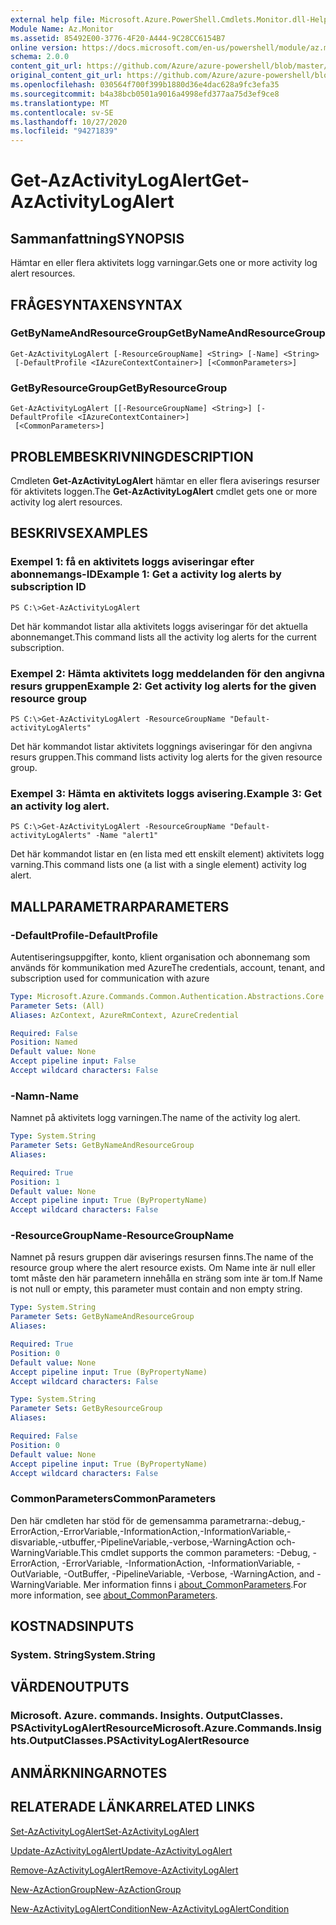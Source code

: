 ```yaml
---
external help file: Microsoft.Azure.PowerShell.Cmdlets.Monitor.dll-Help.xml
Module Name: Az.Monitor
ms.assetid: 85492E00-3776-4F20-A444-9C28CC6154B7
online version: https://docs.microsoft.com/en-us/powershell/module/az.monitor/get-azactivitylogalert
schema: 2.0.0
content_git_url: https://github.com/Azure/azure-powershell/blob/master/src/Monitor/Monitor/help/Get-AzActivityLogAlert.md
original_content_git_url: https://github.com/Azure/azure-powershell/blob/master/src/Monitor/Monitor/help/Get-AzActivityLogAlert.md
ms.openlocfilehash: 030564f700f399b1880d36e4dac628a9fc3efa35
ms.sourcegitcommit: b4a38bcb0501a9016a4998efd377aa75d3ef9ce8
ms.translationtype: MT
ms.contentlocale: sv-SE
ms.lasthandoff: 10/27/2020
ms.locfileid: "94271839"
---
```

# <span data-ttu-id="02ae5-101">Get-AzActivityLogAlert</span><span class="sxs-lookup"><span data-stu-id="02ae5-101">Get-AzActivityLogAlert</span></span>

## <span data-ttu-id="02ae5-102">Sammanfattning</span><span class="sxs-lookup"><span data-stu-id="02ae5-102">SYNOPSIS</span></span>
<span data-ttu-id="02ae5-103">Hämtar en eller flera aktivitets logg varningar.</span><span class="sxs-lookup"><span data-stu-id="02ae5-103">Gets one or more activity log alert resources.</span></span>

## <span data-ttu-id="02ae5-104">FRÅGESYNTAXEN</span><span class="sxs-lookup"><span data-stu-id="02ae5-104">SYNTAX</span></span>

### <span data-ttu-id="02ae5-105">GetByNameAndResourceGroup</span><span class="sxs-lookup"><span data-stu-id="02ae5-105">GetByNameAndResourceGroup</span></span>
```
Get-AzActivityLogAlert [-ResourceGroupName] <String> [-Name] <String>
 [-DefaultProfile <IAzureContextContainer>] [<CommonParameters>]
```

### <span data-ttu-id="02ae5-106">GetByResourceGroup</span><span class="sxs-lookup"><span data-stu-id="02ae5-106">GetByResourceGroup</span></span>
```
Get-AzActivityLogAlert [[-ResourceGroupName] <String>] [-DefaultProfile <IAzureContextContainer>]
 [<CommonParameters>]
```

## <span data-ttu-id="02ae5-107">PROBLEMBESKRIVNING</span><span class="sxs-lookup"><span data-stu-id="02ae5-107">DESCRIPTION</span></span>
<span data-ttu-id="02ae5-108">Cmdleten **Get-AzActivityLogAlert** hämtar en eller flera aviserings resurser för aktivitets loggen.</span><span class="sxs-lookup"><span data-stu-id="02ae5-108">The **Get-AzActivityLogAlert** cmdlet gets one or more activity log alert resources.</span></span>

## <span data-ttu-id="02ae5-109">BESKRIVS</span><span class="sxs-lookup"><span data-stu-id="02ae5-109">EXAMPLES</span></span>

### <span data-ttu-id="02ae5-110">Exempel 1: få en aktivitets loggs aviseringar efter abonnemangs-ID</span><span class="sxs-lookup"><span data-stu-id="02ae5-110">Example 1: Get a activity log alerts by subscription ID</span></span>
```
PS C:\>Get-AzActivityLogAlert
```

<span data-ttu-id="02ae5-111">Det här kommandot listar alla aktivitets loggs aviseringar för det aktuella abonnemanget.</span><span class="sxs-lookup"><span data-stu-id="02ae5-111">This command lists all the activity log alerts for the current subscription.</span></span>

### <span data-ttu-id="02ae5-112">Exempel 2: Hämta aktivitets logg meddelanden för den angivna resurs gruppen</span><span class="sxs-lookup"><span data-stu-id="02ae5-112">Example 2: Get activity log alerts for the given resource group</span></span>
```
PS C:\>Get-AzActivityLogAlert -ResourceGroupName "Default-activityLogAlerts"
```

<span data-ttu-id="02ae5-113">Det här kommandot listar aktivitets loggnings aviseringar för den angivna resurs gruppen.</span><span class="sxs-lookup"><span data-stu-id="02ae5-113">This command lists activity log alerts for the given resource group.</span></span>

### <span data-ttu-id="02ae5-114">Exempel 3: Hämta en aktivitets loggs avisering.</span><span class="sxs-lookup"><span data-stu-id="02ae5-114">Example 3: Get an activity log alert.</span></span>
```
PS C:\>Get-AzActivityLogAlert -ResourceGroupName "Default-activityLogAlerts" -Name "alert1"
```

<span data-ttu-id="02ae5-115">Det här kommandot listar en (en lista med ett enskilt element) aktivitets logg varning.</span><span class="sxs-lookup"><span data-stu-id="02ae5-115">This command lists one (a list with a single element) activity log alert.</span></span>

## <span data-ttu-id="02ae5-116">MALLPARAMETRAR</span><span class="sxs-lookup"><span data-stu-id="02ae5-116">PARAMETERS</span></span>

### <span data-ttu-id="02ae5-117">-DefaultProfile</span><span class="sxs-lookup"><span data-stu-id="02ae5-117">-DefaultProfile</span></span>
<span data-ttu-id="02ae5-118">Autentiseringsuppgifter, konto, klient organisation och abonnemang som används för kommunikation med Azure</span><span class="sxs-lookup"><span data-stu-id="02ae5-118">The credentials, account, tenant, and subscription used for communication with azure</span></span>

```yaml
Type: Microsoft.Azure.Commands.Common.Authentication.Abstractions.Core.IAzureContextContainer
Parameter Sets: (All)
Aliases: AzContext, AzureRmContext, AzureCredential

Required: False
Position: Named
Default value: None
Accept pipeline input: False
Accept wildcard characters: False
```

### <span data-ttu-id="02ae5-119">-Namn</span><span class="sxs-lookup"><span data-stu-id="02ae5-119">-Name</span></span>
<span data-ttu-id="02ae5-120">Namnet på aktivitets logg varningen.</span><span class="sxs-lookup"><span data-stu-id="02ae5-120">The name of the activity log alert.</span></span>

```yaml
Type: System.String
Parameter Sets: GetByNameAndResourceGroup
Aliases:

Required: True
Position: 1
Default value: None
Accept pipeline input: True (ByPropertyName)
Accept wildcard characters: False
```

### <span data-ttu-id="02ae5-121">-ResourceGroupName</span><span class="sxs-lookup"><span data-stu-id="02ae5-121">-ResourceGroupName</span></span>
<span data-ttu-id="02ae5-122">Namnet på resurs gruppen där aviserings resursen finns.</span><span class="sxs-lookup"><span data-stu-id="02ae5-122">The name of the resource group where the alert resource exists.</span></span>
<span data-ttu-id="02ae5-123">Om Name inte är null eller tomt måste den här parametern innehålla en sträng som inte är tom.</span><span class="sxs-lookup"><span data-stu-id="02ae5-123">If Name is not null or empty, this parameter must contain and non empty string.</span></span>

```yaml
Type: System.String
Parameter Sets: GetByNameAndResourceGroup
Aliases:

Required: True
Position: 0
Default value: None
Accept pipeline input: True (ByPropertyName)
Accept wildcard characters: False
```

```yaml
Type: System.String
Parameter Sets: GetByResourceGroup
Aliases:

Required: False
Position: 0
Default value: None
Accept pipeline input: True (ByPropertyName)
Accept wildcard characters: False
```

### <span data-ttu-id="02ae5-124">CommonParameters</span><span class="sxs-lookup"><span data-stu-id="02ae5-124">CommonParameters</span></span>
<span data-ttu-id="02ae5-125">Den här cmdleten har stöd för de gemensamma parametrarna:-debug,-ErrorAction,-ErrorVariable,-InformationAction,-InformationVariable,-disvariable,-utbuffer,-PipelineVariable,-verbose,-WarningAction och-WarningVariable.</span><span class="sxs-lookup"><span data-stu-id="02ae5-125">This cmdlet supports the common parameters: -Debug, -ErrorAction, -ErrorVariable, -InformationAction, -InformationVariable, -OutVariable, -OutBuffer, -PipelineVariable, -Verbose, -WarningAction, and -WarningVariable.</span></span> <span data-ttu-id="02ae5-126">Mer information finns i [about_CommonParameters](http://go.microsoft.com/fwlink/?LinkID=113216).</span><span class="sxs-lookup"><span data-stu-id="02ae5-126">For more information, see [about_CommonParameters](http://go.microsoft.com/fwlink/?LinkID=113216).</span></span>

## <span data-ttu-id="02ae5-127">KOSTNADS</span><span class="sxs-lookup"><span data-stu-id="02ae5-127">INPUTS</span></span>

### <span data-ttu-id="02ae5-128">System. String</span><span class="sxs-lookup"><span data-stu-id="02ae5-128">System.String</span></span>

## <span data-ttu-id="02ae5-129">VÄRDEN</span><span class="sxs-lookup"><span data-stu-id="02ae5-129">OUTPUTS</span></span>

### <span data-ttu-id="02ae5-130">Microsoft. Azure. commands. Insights. OutputClasses. PSActivityLogAlertResource</span><span class="sxs-lookup"><span data-stu-id="02ae5-130">Microsoft.Azure.Commands.Insights.OutputClasses.PSActivityLogAlertResource</span></span>

## <span data-ttu-id="02ae5-131">ANMÄRKNINGAR</span><span class="sxs-lookup"><span data-stu-id="02ae5-131">NOTES</span></span>

## <span data-ttu-id="02ae5-132">RELATERADE LÄNKAR</span><span class="sxs-lookup"><span data-stu-id="02ae5-132">RELATED LINKS</span></span>

[<span data-ttu-id="02ae5-133">Set-AzActivityLogAlert</span><span class="sxs-lookup"><span data-stu-id="02ae5-133">Set-AzActivityLogAlert</span></span>](./Set-AzActivityLogAlert.md)

[<span data-ttu-id="02ae5-134">Update-AzActivityLogAlert</span><span class="sxs-lookup"><span data-stu-id="02ae5-134">Update-AzActivityLogAlert</span></span>](./Update-AzActivityLogAlert.md)

[<span data-ttu-id="02ae5-135">Remove-AzActivityLogAlert</span><span class="sxs-lookup"><span data-stu-id="02ae5-135">Remove-AzActivityLogAlert</span></span>](./Remove-AzActivityLogAlert.md)

[<span data-ttu-id="02ae5-136">New-AzActionGroup</span><span class="sxs-lookup"><span data-stu-id="02ae5-136">New-AzActionGroup</span></span>](./New-AzActionGroup.md)

[<span data-ttu-id="02ae5-137">New-AzActivityLogAlertCondition</span><span class="sxs-lookup"><span data-stu-id="02ae5-137">New-AzActivityLogAlertCondition</span></span>](./New-AzActivityLogAlertCondition.md)
